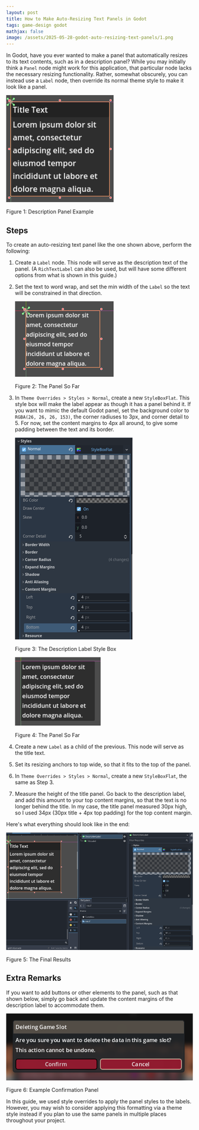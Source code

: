 ```yaml
---
layout: post
title: How to Make Auto-Resizing Text Panels in Godot
tags: game-design godot
mathjax: false
image: /assets/2025-05-28-godot-auto-resizing-text-panels/1.png
---
```


In Godot, have you ever wanted to make a panel that automatically resizes to its text contents, such as in a description panel? While you may initially think a `Panel` node might work for this application, that particular node lacks the necessary resizing functionality. Rather, somewhat obscurely, you can instead use a `Label` node, then override its normal theme style to make it look like a panel. 

<!--excerpt-->

![Description Panel Example](/assets/2025-05-28-godot-auto-resizing-text-panels/1.png)

<span class='figure-title'>Figure 1: Description Panel Example</span>

## Steps

To create an auto-resizing text panel like the one shown above, perform the following:

1. Create a `Label` node. This node will serve as the description text of the panel. (A `RichTextLabel` can also be used, but will have some different options from what is shown in this guide.)
2. Set the text to word wrap, and set the min width of the `Label` so the text will be constrained in that direction.

    ![First Steps](/assets/2025-05-28-godot-auto-resizing-text-panels/2.png)

    <span class='figure-title'>Figure 2: The Panel So Far</span>

3. In `Theme Overrides > Styles > Normal`, create a new `StyleBoxFlat`. This style box will make the label appear as though it has a panel behind it. If you want to mimic the default Godot panel, set the background color to `RGBA(26, 26, 26, 153)`, the corner radiuses to 3px, and corner detail to 5. For now, set the content margins to 4px all around, to give some padding between the text and its border.

    ![Theme Style Panel](/assets/2025-05-28-godot-auto-resizing-text-panels/3.png)

    <span class='figure-title'>Figure 3: The Description Label Style Box</span>

    ![Theme Style Panel](/assets/2025-05-28-godot-auto-resizing-text-panels/4.png)

    <span class='figure-title'>Figure 4: The Panel So Far</span>

6. Create a new `Label` as a child of the previous. This node will serve as the title text.
7. Set its resizing anchors to top wide, so that it fits to the top of the panel.
8. In `Theme Overrides > Styles > Normal`, create a new `StyleBoxFlat`, the same as Step 3.
9. Measure the height of the title panel. Go back to the description label, and add this amount to your top content margins, so that the text is no longer behind the title. In my case, the title panel measured 30px high, so I used 34px (30px title + 4px top padding) for the top content margin.

Here's what everything should look like in the end:

![Final Example](/assets/2025-05-28-godot-auto-resizing-text-panels/5.png)

<span class='figure-title'>Figure 5: The Final Results</span>

## Extra Remarks

If you want to add buttons or other elements to the panel, such as that shown below, simply go back and update the content margins of the description label to accommodate them.

![Other Example](/assets/2025-05-28-godot-auto-resizing-text-panels/6.png)

<span class='figure-title'>Figure 6: Example Confirmation Panel</span>

In this guide, we used style overrides to apply the panel styles to the labels. However, you may wish to consider applying this formatting via a theme style instead if you plan to use the same panels in multiple places throughout your project.